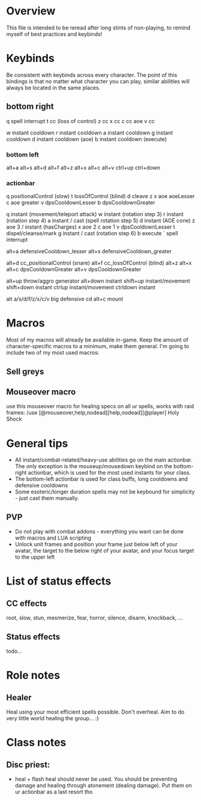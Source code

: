 # Overview
This file is intended to be reread after long stints of non-playing, to remind
myself of best practices and keybinds!

# Keybinds
Be consistent with keybinds across every character.
The point of this bindings is that no matter what character you can play, similar
abilities will always be located in the same places.

## bottom right
q spell interrupt
t cc (loss of control)
z cc
x cc
c cc aoe
v cc

w instant cooldown
r instant cooldown
a instant cooldown
g instant cooldown
d instant cooldown (aoe)
b instant cooldown (execute)

### bottom left
alt+a
alt+s
alt+d
alt+f
alt+z
alt+x
alt+c
alt+v
ctrl+up
ctrl+down

### actionbar
q positionalControl (slow)
t lossOfControl (blind)
d cleave
z 
x aoe aoeLesser
c aoe greater
v dpsCooldownLesser
b dpsCooldownGreater



q instant (movement/teleport attack) 
w instant (rotation step 3)
r instant (rotation step 4)
a instant / cast (spell rotation step 5)
d instant (AOE cone)
z aoe 3 / instant (hasCharges)
x aoe 2
c aoe 1
v dpsCooldownLesser
t dispel/cleanse/mark
g instant / cast (rotation step 6)
b execute
` spell interrupt

alt+a   defensiveCooldown_lesser
alt+s   defensiveCooldown_greater

alt+d   cc_positionalControl (snare)
alt+f   cc_lossOfControl (blind)
alt+z
alt+x
alt+c   dpsCooldownGreater
alt+v   dpsCooldownGreater


alt+up throw/aggro generator
alt+down instant
shift+up instant/movement
shift+down instant
ctrlup instant/movement
ctrldown instant

alt a/s/d/f/z/x/c/v big defensive cd
alt+c mount

# Macros
Most of my macros will already be available in-game.
Keep the amount of character-specific macros to a minimum, make them general.
I'm going to include two of my most used macros:
## Sell greys
## Mouseover macro
use this mouseover macro for healing specs on all ur spells, works
with raid frames:
/use [@mouseover,help,nodead][help,nodead][@player] Holy Shock

# General tips
- All instant/combat-related/heavy-use abilities go on the main actionbar.
The only exception is the mouseup/mousedown keybind on the bottom-right
actionbar, which is used for the most used instants for your class.
- The bottom-left actionbar is used for class buffs, long cooldowns and
defensive cooldowns
- Some esoteric/longer duration spells may not be keybound for simplicity - just
cast them manually.
## PVP
- Do not play with combat addons - everything you want can be done with macros
and LUA scripting
- Unlock unit frames and position your frame just below left of your avatar, the
target to the below right of your avatar, and your focus target to the upper
left

# List of status effects
## CC effects
root, slow, stun, mesmerize, fear, horror, silence, disarm, knockback, ...
## Status effects
todo...

# Role notes
## Healer
Heal using your most efficient spells possible. Don't overheal. Aim to do
very little world healing the group... :)

# Class notes
## Disc priest:
- heal + flash heal should never be used. You should be preventing
damage and healing through atonement (dealing damage). Put them on ur
actionbar as a last resort tho
